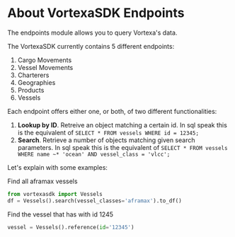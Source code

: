 # About VortexaSDK Endpoints

The endpoints module allows you to query Vortexa's data.

The VortexaSDK currently contains 5 different endpoints:

1. Cargo Movements
2. Vessel Movements
3. Charterers
4. Geographies
5. Products
6. Vessels


Each endpoint offers either one, or both, of two different functionalities:


1. **Lookup by ID**. Retreive an object matching a certain id. In sql speak this is the equivalent of `SELECT * FROM vessels WHERE id = 12345;`
2. **Search**. Retrieve a number of objects matching given search parameters. In sql speak this is the equivalent of `SELECT * FROM vessels WHERE name ~* 'ocean' AND vessel_class = 'vlcc';`


Let's explain with some examples:

Find all aframax vessels
```python
from vortexasdk import Vessels
df = Vessels().search(vessel_classes='aframax').to_df()
```

Find the vessel that has with id 1245
```python
vessel = Vessels().reference(id='12345')
```
